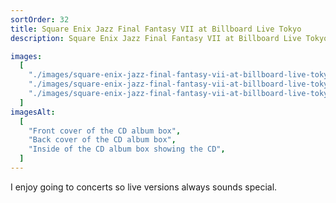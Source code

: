 ```yaml
---
sortOrder: 32
title: Square Enix Jazz Final Fantasy VII at Billboard Live Tokyo
description: Square Enix Jazz Final Fantasy VII at Billboard Live Tokyo album

images:
  [
    "./images/square-enix-jazz-final-fantasy-vii-at-billboard-live-tokyo1.jpg",
    "./images/square-enix-jazz-final-fantasy-vii-at-billboard-live-tokyo2.jpg",
    "./images/square-enix-jazz-final-fantasy-vii-at-billboard-live-tokyo3.jpg",
  ]
imagesAlt:
  [
    "Front cover of the CD album box",
    "Back cover of the CD album box",
    "Inside of the CD album box showing the CD",
  ]
---
```


I enjoy going to concerts so live versions always sounds special.
